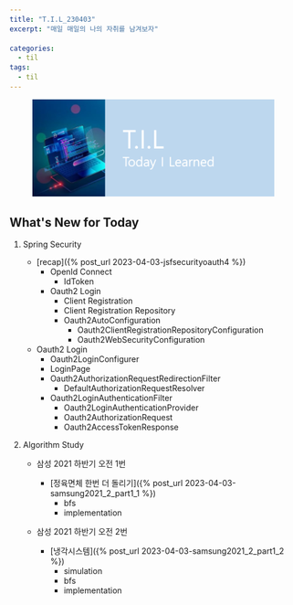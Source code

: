 ```yaml
---
title: "T.I.L_230403"
excerpt: "매일 매일의 나의 자취를 남겨보자"

categories:
  - til
tags:
  - til
---
```

<figure>
    <img src="/assets/images/til_image.png">
</figure>

## What's New for  Today   

1. Spring Security
    - [recap]({% post_url 2023-04-03-jsfsecurityoauth4 %})
        - OpenId Connect
          - IdToken
        - Oauth2 Login
            - Client Registration
            - Client Registration Repository
            - Oauth2AutoConfiguration
                - Oauth2ClientRegistrationRepositoryConfiguration
                - Oauth2WebSecurityConfiguration
    - Oauth2 Login
        - Oauth2LoginConfigurer
        - LoginPage
        - Oauth2AuthorizationRequestRedirectionFilter
            - DefaultAuthorizationRequestResolver
        - Oauth2LoginAuthenticationFilter
            - Oauth2LoginAuthenticationProvider
            - Oauth2AuthorizationRequest
            - Oauth2AccessTokenResponse

2. Algorithm Study
    - 삼성 2021 하반기 오전 1번
        - [정육면체 한번 더 돌리기]({% post_url 2023-04-03-samsung2021_2_part1_1 %})
            - bfs
            - implementation

    - 삼성 2021 하반기 오전 2번
      - [냉각시스템]({% post_url 2023-04-03-samsung2021_2_part1_2 %})
          - simulation
          - bfs
          - implementation
